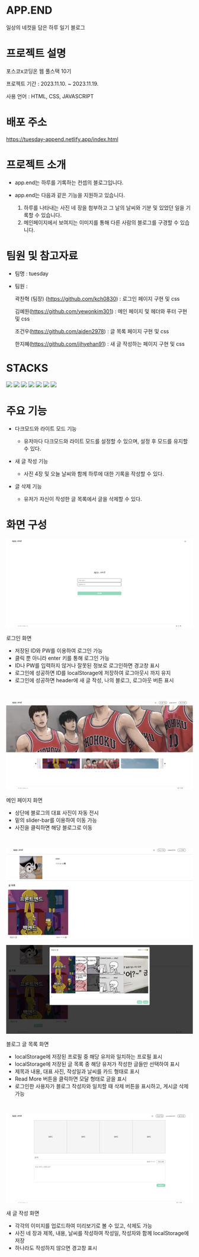 # APP.END

일상의 네컷을 담은 하루 일기 블로그

# 프로젝트 설명

포스코x코딩온 웹 풀스택 10기

프로젝트 기간 : 2023.11.10. ~ 2023.11.19.

사용 언어 : HTML, CSS, JAVASCRIPT

# 배포 주소

https://tuesday-append.netlify.app/index.html

# 프로젝트 소개

- app.end는 하루를 기록하는 컨셉의 블로그입니다.

- app.end는 다음과 같은 기능을 지원하고 있습니다.
  1. 하루를 나타내는 사진 네 장을 첨부하고 그 날의 날씨와 기분 및 있었던 일을 기록할 수 있습니다.
  2. 메인페이지에서 보여지는 이미지를 통해 다른 사람의 블로그를 구경할 수 있습니다.

# 팀원 및 참고자료

- 팀명 : tuesday
- 팀원 :

  곽찬혁 (팀장) (https://github.com/kch0830) : 로그인 페이지 구현 및 css

  김예원(https://github.com/yewonkim301) : 메인 페이지 및 헤더와 푸터 구현 및 css

  조건우(https://github.com/aiden2978) : 글 목록 페이지 구현 및 css

  한지혜(https://github.com/jihyehan91) : 새 글 작성하는 페이지 구현 및 css

# STACKS

<img src="https://img.shields.io/badge/html5-E34F26?style=for-the-badge&logo=html5&logoColor=white"> <img src="https://img.shields.io/badge/css-1572B6?style=for-the-badge&logo=css3&logoColor=white"> <img src="https://img.shields.io/badge/javascript-F7DF1E?style=for-the-badge&logo=javascript&logoColor=black"> <img src="https://img.shields.io/badge/jquery-0769AD?style=for-the-badge&logo=jquery&logoColor=white"> <img src="https://img.shields.io/badge/bootstrap-7952B3?style=for-the-badge&logo=bootstrap&logoColor=white"> <img src="https://img.shields.io/badge/github-181717?style=for-the-badge&logo=github&logoColor=white"> <img src="https://img.shields.io/badge/git-F05032?style=for-the-badge&logo=git&logoColor=white">

# 주요 기능

- 다크모드와 라이트 모드 기능

  - 유저마다 다크모드와 라이트 모드를 설정할 수 있으며, 설정 후 모드를 유지할 수 있다.

- 새 글 작성 기능

  - 사진 4장 및 오늘 날씨와 함께 하루에 대한 기록을 작성할 수 있다.

- 글 삭제 기능

  - 유저가 자신이 작성한 글 목록에서 글을 삭제할 수 있다.

# 화면 구성

<p align="center"><img src = "public/login.PNG"></p>
로그인 화면

- 저장된 ID와 PW를 이용하여 로그인 가능
- 클릭 뿐 아니라 enter 키를 통해 로그인 가능
- ID나 PW를 입력하지 않거나 잘못된 정보로 로그인하면 경고창 표시
- 로그인에 성공하면 ID를 localStorage에 저장하여 로그아웃시 까지 유지
- 로그인에 성공하면 header에 새 글 작성, 나의 블로그, 로그아웃 버튼 표시

<br>

<p align="center"><img src = "public/mainPage.PNG"></p>
메인 페이지 화면

- 상단에 블로그의 대표 사진이 자동 전시
- 밑의 slider-bar를 이용하여 이동 가능
- 사진을 클릭하면 해당 블로그로 이동

<br>

<p align="center"><img src = "public/articles.PNG"></p>
<p align="center"><img src = "public/modal.PNG"></p>
블로그 글 목록 화면

- localStorage에 저장된 프로필 중 해당 유저와 일치하는 프로필 표시
- localStorage에 저장된 글 목록 중 해당 유저가 작성한 글들만 선택하여 표시
- 제목과 내용, 대표 사진, 작성일과 날씨를 카드 형태로 표시
- Read More 버튼을 클릭하면 모달 형태로 글을 표시
- 로그인한 사용자가 블로그 작성자와 일치할 때 삭제 버튼을 표시하고, 게시글 삭제 가능

<br>

<p align="center"><img src = "public/diary.PNG"></p>
새 글 작성 화면

- 각각의 이미지를 업로드하여 미리보기로 볼 수 있고, 삭제도 가능
- 사진 네 장과 제목, 내용, 날씨를 작성하여 작성일, 작성자와 함께 localStorage에 저장
- 하나라도 작성하지 않으면 경고창 표시

<!--
# 구현 (방법)

### localStorage에 저장한 values

###### profileElement

    title: 블로그 제목

    content: 프로필 내용

    user: 사용자 (== userName일 때 show)

    src: 이미지 주소

###### articleElement

    title: 제목

    content: 내용

    author: 작성자 (== userName일 때 show)

    src1~4: 이미지 주소

    num: 일련번호 (Date.now()를 통해 고유한 번호 생성)

    day: 작성일자

    weather: 날씨

###### etc

    userName: 보고자 하는 블로그의 작성자

    loggedinUser: 현재 로그인한 사용자

    loginSuccess: 로그인 유무

    darkMode: 다크모드

### articles.html

mainPage에서 클릭한 사용자의 블로그를 보여주는 페이지입니다. mainPage에서 클릭한 블로그의 주인을 localStorage의 userName 키 값으로 보내고, 페이지를 로드할 때 해당 userName과 일치하는 프로필과 글 내용들을 모두 가져옵니다. 이 때 localStorage에 값들은 배열 형식으로 저장하기 때문에, JSON.stringify()와 JSON.parse() 메소드를 통해 자료형을 변환하여 사용하였습니다.

블로그의 글들은 bootstrap의 card 요소를 사용하였습니다. 게시글의 제목, 작성일, 날씨와 대표 사진 한 장의 src를 localStorage에서 받아와 표시하였습니다. 화면의 너비에 따라 mediaQuery를 이용하여 한 줄에 뜨는 게시글의 개수를 반응형으로 제어하였습니다.

글의 내용은 bootstrap의 modal 요소를 사용하여 표시하였습니다. 게시글의 제목, 내용, 작성일, 날씨, 그리고 사진 4장의 src를 localStorage에서 불러와 표시하였습니다. 화면의 너비에 따라 modal의 max-width가 달라지도록 하였으며, 또한 flex-wrap 속성을 이용하여 사진 네 장의 배치 방식을 제어하였습니다.

# mainPage.html

mainPage에서 다른 유저들의 블로그들을 보여주는 슬라이더를 통해 다른 유저들의 블로그로 방문을 할 수 있습니다.

# header.html

유저의 선호에 따라 다크모드와 라이트 모드를 선택하여 웹을 이용할 수 있습니다.
버튼을 클릭했을 때, dark-mode 클래스를 toggle하여 다크모드의 css가 적용될 수 있도록 하였습니다. 그리고 로컬스토리지에 다크모드 상태의 유무를 저장해 새로고침 후에도 유저의 설정을 계속 유지할 수 있도록 하였습니다. 유저의 디바이스 화면의 크기에 따라 반응형이 적용될 수 있도록 하였습니다. 일정 사이즈 이상의 화면에서는 목록 버튼에 css 속성을 display: none으로 주었다가 화면의 사이즈가 작아졌을 때 목록 버튼이 보이도록 제어했습니다. 또한 미디어쿼리를 이용해 일정 사이즈 이하의 화면에서는 헤더의 버튼들에 flex-direction: column 속성을 주어 버튼들이 드롭다운 형태로 보일 수 있도록 했습니다.

### login.html

각 조원의 아이디 4개를 입력받아 로그인 가능한 페이지 제작하였습니다.
performLogin() 함수를 선언하여, 각각의 입력받은 값이 전역 변수 const VALID_LOGIN_IDS, const LOGIN_PW 값과 일치하였을 때, location.href를 이용해 페이지 메인 페이지로 이동 하도록 제작하였습니다.
또한,  localStorage를 사용하여, 브라우저에 key-value 값을 storage에 저장하고, 이를 이용하여 로그인 후에도 데이터가 유지되며, 각 LOGIN_IDS의 블로그의 주인 페이지로 이동 가능합니다.

추가로 LOGIN_IDS 혹은 LOGIN_PW 값과 일치하지 않는 값을 입력받았을 때, wrongAlert(), noInputAlert() 함수를 제작하여, alert 메세지를 띄울 수 있도록 제작하였습니다.

addEventListener를 이용해 enter 키를 활용한 이벤트를 제작하여, 로그인 버튼 클릭 뿐 아니라, key-code 13인 enter 키가 누름이 해제될 때 로그인 버튼이 실행 되도록 제작하였습니다.
-->
